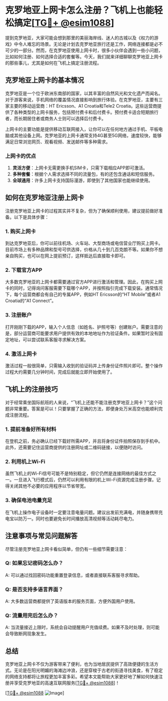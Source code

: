 # 克罗地亚上网卡怎么注册？飞机上也能轻松搞定[[TG💪+ @esim1088](https://t.me/s/esim1088)]

提到克罗地亚，大家可能会想到那里的美丽海岸线、迷人的古城以及《权力的游戏》中令人难忘的场景。无论是计划去克罗地亚旅行还是工作，网络连接都是必不可少的一部分。然而，在克罗地亚使用上网卡时，很多小伙伴会遇到一些小问题，比如如何注册、如何选择合适的套餐等。今天，我们就来详细聊聊克罗地亚上网卡的那些事儿，尤其是如何在飞机上搞定注册流程。

## 克罗地亚上网卡的基本情况

克罗地亚是一个位于欧洲东南部的国家，以其丰富的自然风光和文化遗产而闻名。对于游客来说，手机网络的覆盖情况直接影响到旅行体验。在克罗地亚，主要有三家主要的移动运营商：HT Ericsson、A1 Croatia和Tele2 Croatia。这些运营商提供了各种类型的上网卡服务，包括预付费卡和后付费卡。预付费卡适合短期旅行者，而长期居住者或商务人士则可以选择后付费卡。

上网卡的主要功能是提供移动互联网接入，让你可以在任何地方通过手机、平板电脑或其他设备上网。克罗地亚的上网卡通常支持4G甚至5G网络，速度较快，能够满足日常浏览网页、观看视频、发送邮件等多种需求。

### 上网卡的优点

1. **灵活方便**：上网卡无需更换手机SIM卡，只需下载相应APP即可激活。
2. **多种套餐**：根据个人需求选择不同的流量包，有的还包含通话和短信服务。
3. **全球通用**：许多上网卡支持国际漫游，即使到了其他国家也能继续使用。

## 如何在克罗地亚注册上网卡

注册克罗地亚上网卡的过程其实并不复杂，但为了确保顺利使用，建议提前做好准备。以下是具体步骤：

### 1. 购买上网卡

到达克罗地亚后，你可以前往机场、火车站、大型商场或电信营业厅购买上网卡。目前市场上有多种品牌和型号可供选择，价格从几十到几百克朗不等。如果你不想亲自购买，也可以在网上提前预订，这样抵达后直接取卡即可。

### 2. 下载官方APP

大多数克罗地亚的上网卡都需要通过官方APP进行激活和管理。因此，在购买上网卡的同时，记得询问客服需要下载哪个APP，并按照指引完成下载安装。通常情况下，每个运营商都会有自己的专属APP，例如HT Ericsson的“HT Mobile”或者A1 Croatia的“A1 Connect”。

### 3. 注册账户

打开刚刚下载的APP，输入个人信息（如姓名、护照号等）创建账户。需要注意的是，部分运营商可能要求用户提供有效的本地地址作为验证条件。如果暂时没有固定地址，可以尝试联系客服寻求解决方案。

### 4. 激活上网卡

激活过程一般很简单，只需输入收到的验证码并上传身份证件照片即可。整个操作过程大约需要几分钟时间，完成后就能立即开始使用了。

## 飞机上的注册技巧

对于经常乘坐国际航班的人来说，“飞机上还能不能注册克罗地亚上网卡？”这个问题非常重要。答案是可以！只要掌握了正确的方法，即便身处万米高空也能顺利完成注册流程。

### 1. 提前准备好所有材料

在登机之前，务必确认已经下载好所需APP，并且将身份证件拍照保存到手机中。此外，还需要记住运营商提供的注册网址或二维码链接，以便随时访问。

### 2. 利用机上Wi-Fi

虽然飞机上的Wi-Fi信号可能不是特别稳定，但它仍然是连接网络的最佳方式之一。一旦进入飞行模式后，仍然可以利用有限的机上Wi-Fi资源完成注册步骤。记得关闭其他不必要的应用程序以节省带宽。

### 3. 确保电池电量充足

在飞机上操作电子设备时一定要注意电量问题。建议出发前充满电，并随身携带充电宝以防万一。同时也要避免长时间播放高清视频等活动耗尽电力。

## 注意事项与常见问题解答

尽管注册克罗地亚上网卡看似简单，但仍有一些细节需要注意：

### Q: 如果忘记密码怎么办？
A: 可以通过找回密码功能重置登录信息，或者直接联系客服寻求帮助。

### Q: 是否支持多语言界面？
A: 大多数运营商都提供了英语版本的服务页面，方便外国用户使用。

### Q: 流量用完后怎么办？
A: 当流量接近上限时，系统会自动提醒用户充值续费。如果不及时处理，则可能会导致断网现象发生。

## 总结

克罗地亚上网卡不仅为游客带来了便利，也为当地居民提供了高效便捷的生活方式。无论是在阳光明媚的海滩边冲浪，还是穿梭于古老的街道寻找美食，有了稳定的网络支持都将让旅程更加丰富多彩。希望本文能帮助大家更好地了解如何快速注册并享受克罗地亚的高速互联网服务[[TG💪+ @esim1088](https://t.me/s/esim1088)]！

[[TG💪+ @esim1088](https://t.me/s/esim1088) ![Image](https://i.postimg.cc/4NQfJmqS/Snipaste-2025-05-13-00-14-12.png)]